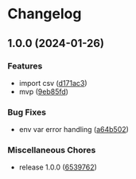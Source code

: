 # Changelog

## 1.0.0 (2024-01-26)


### Features

* import csv ([d171ac3](https://github.com/pythoninthegrass/copy_mongodb/commit/d171ac34dad8185d4be0ec82f6b6c6ef62f5b8f8))
* mvp ([9eb85fd](https://github.com/pythoninthegrass/copy_mongodb/commit/9eb85fd51dcb73601b3392e09a3b46885069071d))


### Bug Fixes

* env var error handling ([a64b502](https://github.com/pythoninthegrass/copy_mongodb/commit/a64b5028dfd8454cc6b72cff79d1a7489ca5a27d))


### Miscellaneous Chores

* release 1.0.0 ([6539762](https://github.com/pythoninthegrass/copy_mongodb/commit/65397620e5ac6abda2479835fa631fa68c581a8c))
